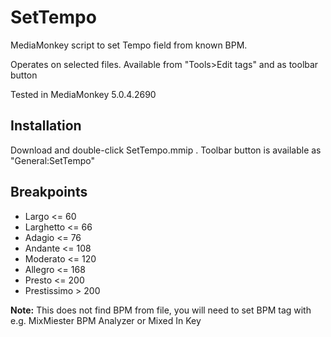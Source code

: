 # SetTempo
MediaMonkey script to set Tempo field from known BPM. 

Operates on selected files. Available from "Tools>Edit tags" and as toolbar button

Tested in MediaMonkey 5.0.4.2690

## Installation
Download and double-click SetTempo.mmip .
Toolbar button is available as "General:SetTempo"

## Breakpoints
- Largo <= 60
- Larghetto <= 66
- Adagio <= 76
- Andante <= 108
- Moderato <= 120
- Allegro <= 168
- Presto <= 200
- Prestissimo > 200

**Note:** This does not find BPM from file, you will need to set BPM tag with e.g. MixMiester BPM Analyzer or Mixed In Key
